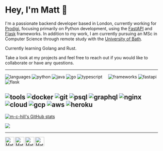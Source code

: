 # Hey, I'm Matt 👋



I'm a passionate backend developer based in London, currently working for [Prodigi](https://www.prodigi.com/), focusing primarily on Python development, using the [FastAPI](https://fastapi.tiangolo.com/) and [Flask](https://flask.palletsprojects.com/en/2.2.x/) frameworks. In addition to my work, I am currently pursuing an MSc in Computer Science through remote study with the [University of Bath](https://www.bath.ac.uk/).

Currently learning Golang and Rust.

Take a look at my projects and feel free to reach out if you would like to collaborate or have any questions.

---

![languages](https://img.shields.io/static/v1?label=&message=languages:&color=111&style=flat-square)
![python](https://img.shields.io/static/v1?logo=python&label=&message=python&color=36465D&logoColor=AAA&style=flat-square&link=)
![java](https://img.shields.io/static/v1?logo=java&label=&message=java&color=36465D&logoColor=AAA&style=flat-square)
![go](https://img.shields.io/static/v1?logo=go&label=&message=golang&color=36465D&logoColor=AAA&style=flat-square)
![typescript](https://img.shields.io/static/v1?logo=typescript&label=&message=typescript&color=36465D&logoColor=AAA&style=flat-square)
&nbsp;&nbsp;&nbsp;
![frameworks](https://img.shields.io/static/v1?label=&message=frameworks:&color=111&style=flat-square)
![fastapi](https://img.shields.io/static/v1?logo=FastAPI&label=&message=fastapi&color=36465D&logoColor=AAA&style=flat-square)
![flask](https://img.shields.io/static/v1?logo=Flask&label=&message=flask&color=36465D&logoColor=AAA&style=flat-square)

![tools](https://img.shields.io/static/v1?label=&message=tools:&color=111&style=flat-square)
![docker](https://img.shields.io/static/v1?logo=docker&label=&message=docker&color=36465D&logoColor=AAA&style=flat-square)
![git](https://img.shields.io/static/v1?logo=git&label=&message=git&color=36465D&logoColor=AAA&style=flat-square)
![psql](https://img.shields.io/static/v1?logo=postgresql&label=&message=postgresql&color=36465D&logoColor=AAA&style=flat-square)
![graphql](https://img.shields.io/static/v1?logo=graphql&label=&message=graphql&color=36465D&logoColor=AAA&style=flat-square)
![nginx](https://img.shields.io/static/v1?logo=nginx&label=&message=nginx&color=36465D&logoColor=AAA&style=flat-square)
&nbsp;&nbsp;&nbsp;
![cloud](https://img.shields.io/static/v1?label=&message=cloud:&color=111&style=flat-square)
![gcp](https://img.shields.io/static/v1?logo=google-cloud&label=&message=gcp&color=36465D&logoColor=AAA&style=flat-square)
![aws](https://img.shields.io/static/v1?logo=Amazon-AWS&label=&message=aws&color=36465D&logoColor=AAA&style=flat-square)
![heroku](https://img.shields.io/static/v1?logo=heroku&label=&message=heroku&color=36465D&logoColor=AAA&style=flat-square)
----



<a href="http://www.github.com/m-c-hill"><img src="https://github-readme-stats.vercel.app/api?username=m-c-hill&show_icons=true&hide=contribs&count_private=true&title_color=0891b2&text_color=ffffff&icon_color=0891b2&bg_color=1c1917&hide_border=true&show_icons=true" alt="m-c-hill's GitHub stats" /></a>

<a href="http://www.github.com/m-c-hill"><img src="https://github-readme-streak-stats.herokuapp.com/?user=m-c-hill&stroke=ffffff&background=1c1917&ring=0891b2&fire=0891b2&currStreakNum=ffffff&currStreakLabel=0891b2&sideNums=ffffff&sideLabels=ffffff&dates=ffffff&hide_border=true" /></a>


----
<a href="https://linkedin.com/in/m-c-hill">
  <img align="left" alt="Matt's LinkedIn" width="30px" src="https://simpleicons.now.sh/linkedin/495f7e" />
</a>
<a href="https://github.com/m-c-hill">
  <img align="left" alt="Matt's Github" width="30px" padding=120 src="https://simpleicons.now.sh/github/495f7e" />
</a>
<a href="mailto: matthew.hill.925@gmail.com">
  <img align="left" alt="Matt's Strava" width="30px" padding=120 src="https://simpleicons.now.sh/gmail/495f7e" />
</a>
<a href="https://www.strava.com/athletes/18131695">
  <img align="left" alt="Matt's Strava" width="30px" padding=120 src="https://simpleicons.now.sh/strava/495f7e" />
</a>

